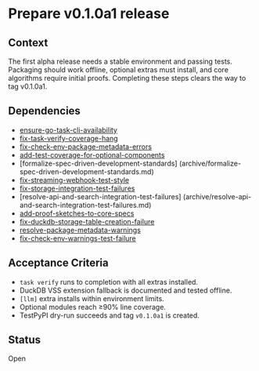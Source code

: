# Prepare v0.1.0a1 release

## Context
The first alpha release needs a stable environment and passing tests. Packaging
should work offline, optional extras must install, and core algorithms require
initial proofs. Completing these steps clears the way to tag v0.1.0a1.

## Dependencies
- [ensure-go-task-cli-availability](archive/ensure-go-task-cli-availability.md)
- [fix-task-verify-coverage-hang](archive/fix-task-verify-coverage-hang.md)
- [fix-check-env-package-metadata-errors](archive/fix-check-env-package-metadata-errors.md)
- [add-test-coverage-for-optional-components](archive/add-test-coverage-for-optional-components.md)
- [formalize-spec-driven-development-standards]
  (archive/formalize-spec-driven-development-standards.md)
- [fix-streaming-webhook-test-style](archive/fix-streaming-webhook-test-style.md)
- [fix-storage-integration-test-failures](archive/fix-storage-integration-test-failures.md)
- [resolve-api-and-search-integration-test-failures]
  (archive/resolve-api-and-search-integration-test-failures.md)
- [add-proof-sketches-to-core-specs](archive/add-proof-sketches-to-core-specs.md)
- [fix-duckdb-storage-table-creation-failure](archive/fix-duckdb-storage-table-creation-failure.md)
- [resolve-package-metadata-warnings](archive/resolve-package-metadata-warnings.md)
- [fix-check-env-warnings-test-failure](fix-check-env-warnings-test-failure.md)

## Acceptance Criteria
- `task verify` runs to completion with all extras installed.
- DuckDB VSS extension fallback is documented and tested offline.
- `[llm]` extra installs within environment limits.
- Optional modules reach ≥90% line coverage.
- TestPyPI dry-run succeeds and tag `v0.1.0a1` is created.

## Status
Open
